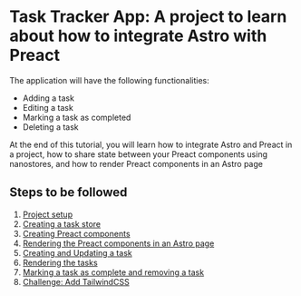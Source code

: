 # Task Tracker App: A project to learn about how to integrate Astro with Preact

The application will have the following functionalities:

- Adding a task
- Editing a task
- Marking a task as completed
- Deleting a task

At the end of this tutorial, you will learn how to integrate Astro and Preact in a project, how to share state between your Preact components using nanostores, 
and how to render Preact components in an Astro page

## Steps to be followed

1. [Project setup](./steps/1-project-setup.md)
2. [Creating a task store](./steps/2-create-task-store.md)
3. [Creating Preact components](./steps/3-create-preact-components.md)
4. [Rendering the Preact components in an Astro page](./steps/4-render-preact-components.md)
5. [Creating and Updating a task](./steps/5-create-and-update-task.md)
6. [Rendering the tasks](./steps/6-rendering-tasks.md)
7. [Marking a task as complete and removing a task](./steps/7-completing-tasks-and-deleting-tasks.md)
8. [Challenge: Add TailwindCSS](./steps/8-next-steps.md)




